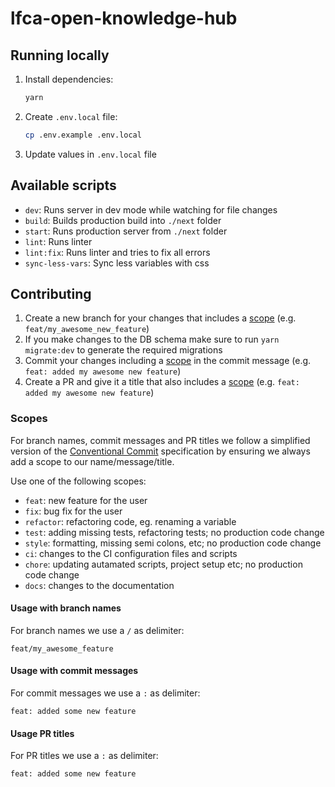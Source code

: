 # lfca-open-knowledge-hub

## Running locally

1. Install dependencies:
   ```bash
   yarn
   ```
2. Create `.env.local` file:
   ```bash
   cp .env.example .env.local
   ```
3. Update values in `.env.local` file

## Available scripts

- `dev`: Runs server in dev mode while watching for file changes
- `build`: Builds production build into `./next` folder
- `start`: Runs production server from `./next` folder
- `lint`: Runs linter
- `lint:fix`: Runs linter and tries to fix all errors
- `sync-less-vars`: Sync less variables with css

## Contributing

1. Create a new branch for your changes that includes a [scope](#scopes) (e.g. `feat/my_awesome_new_feature`)
2. If you make changes to the DB schema make sure to run `yarn migrate:dev` to generate the required migrations
3. Commit your changes including a [scope](#scopes) in the commit message (e.g. `feat: added my awesome new feature`)
4. Create a PR and give it a title that also includes a [scope](#scopes) (e.g. `feat: added my awesome new feature`)

### Scopes

For branch names, commit messages and PR titles we follow a simplified version of the [Conventional Commit](https://www.conventionalcommits.org/en/v1.0.0/) specification by ensuring we always add a scope to our name/message/title.

Use one of the following scopes:

- `feat`: new feature for the user
- `fix`: bug fix for the user
- `refactor`: refactoring code, eg. renaming a variable
- `test`: adding missing tests, refactoring tests; no production code change
- `style`: formatting, missing semi colons, etc; no production code change
- `ci`: changes to the CI configuration files and scripts
- `chore`: updating autamated scripts, project setup etc; no production code change
- `docs`: changes to the documentation

#### Usage with branch names

For branch names we use a `/` as delimiter:

```
feat/my_awesome_feature
```

#### Usage with commit messages

For commit messages we use a `:` as delimiter:

```
feat: added some new feature
```

#### Usage PR titles

For PR titles we use a `:` as delimiter:

```
feat: added some new feature
```
